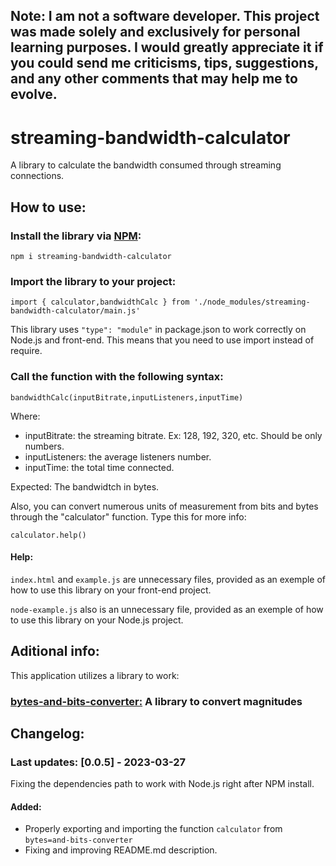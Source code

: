 ## Note: I am not a software developer. This project was made solely and exclusively for personal learning purposes. I would greatly appreciate it if you could send me criticisms, tips, suggestions, and any other comments that may help me to evolve.

# streaming-bandwidth-calculator
A library to calculate the bandwidth consumed through streaming connections.

## How to use:

### Install the library via [NPM](https://www.npmjs.com/package/streaming-bandwidth-calculator):

```
npm i streaming-bandwidth-calculator
```

### Import the library to your project:

```
import { calculator,bandwidthCalc } from './node_modules/streaming-bandwidth-calculator/main.js'
```

This library uses `"type": "module"` in package.json to work correctly on Node.js and front-end. This means that you need to use import instead of require.

### Call the function with the following syntax:

```
bandwidthCalc(inputBitrate,inputListeners,inputTime)
```

Where:

- inputBitrate: the streaming bitrate. Ex: 128, 192, 320, etc. Should be only numbers.
- inputListeners: the average listeners number.
- inputTime: the total time connected.

Expected: The bandwidtch in bytes.

Also, you can convert numerous units of measurement from bits and bytes through the "calculator" function. Type this for more info:

```
calculator.help()
```

#### Help:

`index.html` and `example.js` are unnecessary files, provided as an exemple of how to use this library on your front-end project.

`node-example.js` also is an unnecessary file, provided as an exemple of how to use this library on your Node.js project.

## Aditional info:

This application utilizes a library to work:

### [bytes-and-bits-converter:](https://github.com/luizrsilveira1/bytes-and-bits-converter) A library to convert magnitudes


## Changelog:

### Last updates: [0.0.5] - 2023-03-27

Fixing the dependencies path to work with Node.js right after NPM install.

#### Added:

- Properly exporting and importing the function `calculator` from `bytes=and-bits-converter`
- Fixing and improving README.md description.
